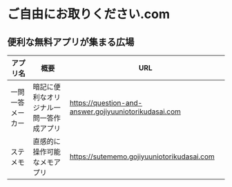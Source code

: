 # ご自由にお取りください.com

## 便利な無料アプリが集まる広場

| アプリ名         | 概要                                     | URL                                                   |
| ---------------- | ---------------------------------------- | ----------------------------------------------------- |
| 一問一答メーカー | 暗記に便利なオリジナル一問一答作成アプリ | https://question-and-answer.gojiyuuniotorikudasai.com |
| ステメモ         | 直感的に操作可能なメモアプリ             | https://sutememo.gojiyuuniotorikudasai.com            |
